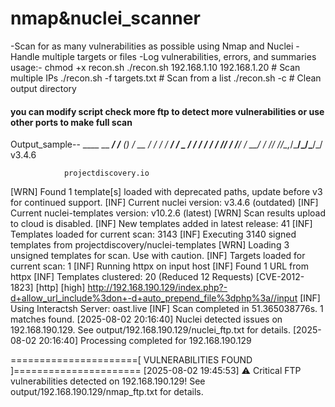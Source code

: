# nmap&nuclei_scanner
-Scan for as many vulnerabilities as possible using Nmap and Nuclei 
-Handle multiple targets or files 
-Log vulnerabilities, errors, and summaries
usage:-
chmod +x recon.sh
./recon.sh 192.168.1.10 192.168.1.20          # Scan multiple IPs
./recon.sh -f targets.txt                     # Scan from a list
./recon.sh -c                                 # Clean output directory
#### you can modify script check more ftp to detect more vulnerabilities or use other ports to make full scan 
Output_sample--
   ____  __  _______/ /__  (_)
  / __ \/ / / / ___/ / _ \/ /
 / / / / /_/ / /__/ /  __/ /
/_/ /_/\__,_/\___/_/\___/_/   v3.4.6

                projectdiscovery.io

[WRN] Found 1 template[s] loaded with deprecated paths, update before v3 for continued support.
[INF] Current nuclei version: v3.4.6 (outdated)
[INF] Current nuclei-templates version: v10.2.6 (latest)
[WRN] Scan results upload to cloud is disabled.
[INF] New templates added in latest release: 41
[INF] Templates loaded for current scan: 3143
[INF] Executing 3140 signed templates from projectdiscovery/nuclei-templates
[WRN] Loading 3 unsigned templates for scan. Use with caution.
[INF] Targets loaded for current scan: 1
[INF] Running httpx on input host
[INF] Found 1 URL from httpx
[INF] Templates clustered: 20 (Reduced 12 Requests)
[CVE-2012-1823] [http] [high] http://192.168.190.129/index.php?-d+allow_url_include%3don+-d+auto_prepend_file%3dphp%3a//input
[INF] Using Interactsh Server: oast.live
[INF] Scan completed in 51.365038776s. 1 matches found.
[2025-08-02 20:16:40] Nuclei detected issues on 192.168.190.129. See output/192.168.190.129/nuclei_ftp.txt for details.
[2025-08-02 20:16:40] Processing completed for 192.168.190.129

======================[ VULNERABILITIES FOUND ]======================
[2025-08-02 19:45:53] ⚠ Critical FTP vulnerabilities detected on 192.168.190.129! See output/192.168.190.129/nmap_ftp.txt for details.
